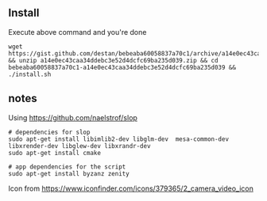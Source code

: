 ## Install

Execute above command and you're done

```
wget https://gist.github.com/destan/bebeaba60058837a70c1/archive/a14e0ec43caa34ddebc3e52d4dcfc69ba235d039.zip && unzip a14e0ec43caa34ddebc3e52d4dcfc69ba235d039.zip && cd bebeaba60058837a70c1-a14e0ec43caa34ddebc3e52d4dcfc69ba235d039 && ./install.sh
```


## notes

Using https://github.com/naelstrof/slop

```
# dependencies for slop
sudo apt-get install libimlib2-dev libglm-dev  mesa-common-dev libxrender-dev libglew-dev libxrandr-dev
sudo apt-get install cmake

# app dependencies for the script
sudo apt-get install byzanz zenity
```

Icon from https://www.iconfinder.com/icons/379365/2_camera_video_icon